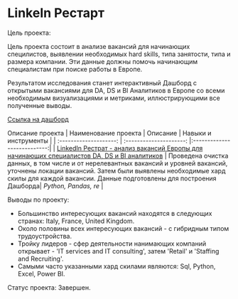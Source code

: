 # LinkeIn Рестарт

Цель проекта: 

Цель проекта состоит в анализе вакансий для начинающих специлистов, выявлении необходимых hard skills, типа занятости, типа и размера компании. Эти данные должны помочь начинающим специалистам при поиске работы в Европе.

Результатом исследования станет интерактивный Дашборд с открытыми вакансиями для DA, DS и BI Аналитиков в Европе со всеми необходимым визуализациями и метриками, иллюстрирующими все полученные выводы.

[Ссылка на дашборд](https://public.tableau.com/app/profile/ekaterina.zakharova/viz/Pet-projectLinkedInvacancies/Dashboard1)

 Описание проекта
| Наименование проекта | Описание | Навыки и инструменты  |
| :--------------------: | :---------------------: |:---------------------------:|
| [LinkedIn Рестрат - анализ вакансий Европы для начинающих специалистов DA, DS и BI аналитиков](https://github.com/ekaterina-zakharova/Pet-projects/blob/main/LinkedIn%20Рестарт/Masterskaya%20-%20LinkedIn%20-%20pet-project.ipynb) | Проведена очистка данных, в том числе и от нерелевантных вакансий и уровней вакансий, уточнены локации вакансий. Затем были выявлены необходимые хард скилы для каждой вакансии. Данные подготовлены для построения Дашборда| *Python, Pandas, re* |

Выводы по проекту:
   - Большинство интересующих вакансий находятся в следующих странах: Italy, France, United Kingdom.
   - Около половины всех интересующих вакансий - с гибридным типом трудоустройства.
   - Тройку лидеров - сфер деятельности нанимающих компаний открывает - 'IT services and IT consulting', затем 'Retail' и 'Staffing and Recruiting'.
   - Самыми часто указанными хард скилами являются: Sql, Python, Excel, Power BI.
  
Статус проекта: Завершен.
